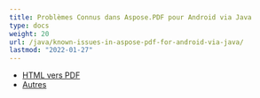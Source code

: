 ```yaml
---
title: Problèmes Connus dans Aspose.PDF pour Android via Java
type: docs
weight: 20
url: /java/known-issues-in-aspose-pdf-for-android-via-java/
lastmod: "2022-01-27"
---
```


- [HTML vers PDF](/pdf/java/html-to-pdf/)
- [Autres](/pdf/java/others/)